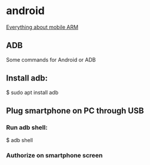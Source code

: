 # android
[Everything about mobile ARM
](https://github.com/fynks/awesome-android-root)
## ADB
Some commands for Android or ADB

## Install adb:
$ sudo apt install adb

## Plug smartphone on PC through USB
### Run adb shell:
$ adb shell

### Authorize on smartphone screen
